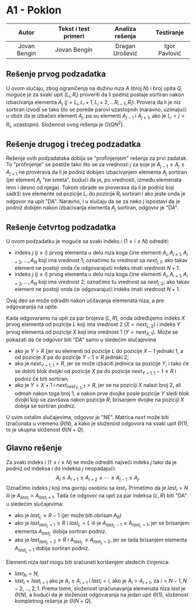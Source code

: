 # A1 - Poklon

| Autor | Tekst i test primeri | Analiza rеšenja | Testiranje |
|:-:|:-:|:-:|:-:|
| Jovan Bengin | Jovan Bengin | Dragan Urošević | Igor Pavlović |

## Rešenje prvog podzadatka
U ovom slučaju, zbog ograničenja na dužinu niza $A$ (broj $N$) i broj upita $Q$, moguće je za svaki upit $(L_i, R_i)$ proveriti da li podniz postaje sortiran nakon izbacivanja elementa $A_j$ ($j= L_i, L_i+1, L_i+2, \dots R_{i-1}, R_i$). Provera da li je niz sortiran izvodi se tako što se porede parovi uzastopnih (naravno, uzimajući u obzir da je izbačen element $A_j$, pa su elementi $A_{j-1}$ i $A_{j+1}$, ako je $L_i < j < R_i$, uzastopni). Složenost ovog rešenja je $O(QN^2)$.

## Rešenje drugog i trećeg podzadatka
Rešenje ovih podzadataka dobija se "profinjenjem" rešenja za prvi zadatak. To "profinjenje" se postiže tako što se za vrednosti $j$ za koje je $A_{j-1}\leq A_j \leq A_{j+1}$ ne proverava da li je podniz dobijen izbacivanjem elementa $A_j$ sortiran (jer element $A_j$ "ne smeta", budući da je, po vrednosti, između elemenata levo i desno od njega). Tokom obrade se proverava da li je podniz koji sadrži sve elemente od pozicije  $L_i$ do pozicije $R_i$ sortiran i ako jeste onda je odgovor na upit "DA". Naravno, i u slučaju da se za neko $j$ ispostavi da je podniz dobijen nakon izbacivanja elementa $A_j$ sortiran, odgovor je "DA".

## Rešenje četvrtog podzadatka
U ovom podzadatku je moguće sa svaki indeks $i$  ($1\leq i \leq N$) odrediti:
- indeks $j$ ($j\geq i$) prvog elementa u delu niza koga čine elementi $A_i, A_{i+1}, A_{i+2}, \dots, A_N$ koji ima vrednost  $1$; označimo tu vrednost sa $next_{i,1}$; ako takav element ne postoji onda će odgovarajući indeks imati vrednost $N+1$. 
- indeks $j$ ($j\geq i$) prvog elementa u delu niza koga čine elementi $A_i, A_{i+1}, A_{i+2}, \dots, A_N$ koji ima vrednost  $2$; označimo tu vrednost sa $next_{i,2}$; ako takav element ne postoji onda će odgovarajući indeks imati vrednost $N+1$.

Ovaj deo se može odraditi nakon učitavanja elemenata niza, a pre odgovaranja na upite.

Kada odgovaramo na upit za par brojeva $(L,R)$, onda određujemo indeks $X$ prvog elementa od pozicije $L$ koji ima vrednost $2$ ($X=next_{L,2}$) i indeks $Y$ prvog elementa od pozicije $X$ koji ima vrednost $1$ ($Y=next_{X,1}$).
Može se pokazati da će odgovor biti "DA" samo u sledećim slučajevima

- ako je $Y>R$ (jer su elementi od pozicije $L$ do pozicije $X-1$ jednaki $1$, a od pozicije $X$ pa do pozicije $Y-1\geq R$ jednaki $2$; 
- ako je $next_{Y+1,1}>R$, jer se može izbaciti jedinica sa pozicije $Y$, i tako će se dobiti blok dvojki od pozicije $X$ pa do pozicije $next_{Y+1,1}-1 \geq R$ i podniz će biti sortiran;
- ako je $Y=X+1$ i  $next_{next_{Y,2},1}>R$, jer se na poziciji $X$ nalazi broj $2$, ali odmah nakon toga broj $1$, a nakon prve dvojke posle pozicije $Y$ sledi blok dvojki koji se završava nakon pozicije $R$; brisanjem dvojke na poziciji $X$ dobija se sortiran podniz.

U svim ostalim slučajevima, odgovor je "NE".
Matrica $next$ može biti izračunata u vremenu $\Theta(N)$, a kako je složenost odgovora na svaki upit $\Theta(1)$, to je ukupna složenost $\Theta(N+Q)$.

## Glavno rešenje

Za svaki indeks $i$ ($1\leq i \leq N$) se može odrediti najveći indeks $j$ tako da je podniz od indeksa $i$ do indeksa $j$ neopadajući:
 $$
 A_i \leq A_{i+1} \leq A_{i+2} \leq \dotsb \leq A_{j-1} \leq A_j.
 $$
 Označimo indeks $j$ koji ima gornju osobinu  sa $last_i$. Primetimo da je $last_i = N$ ili je $A_{last_i} > A_{last_i+1}$. 
Tada će odgovor na upit za par indeksa $(L,R)$ biti "DA" u sledećim slučajevima:

- ako je $last_L \geq R-1$ (jer može biti obrisan $A_R$)
- ako je $last_{last_L+1} \geq R$ i $last_L = L$ ili je $A_{last_L-1} \leq A_{last_L+1}$, jer se brisanjem elementa  $A_{last_L}$ dobija sortiran podniz.
- ako je $last_{last_L+2} \geq R$ i $A_{last_L} \leq A_{last_L+2}$, jer se tada brisanjem elementa $A_{last_L+1}$ dobija sortiran podniz. 

Elementi niza $last$ mogu biti sračunati korišenjem sledećih činjenica:

- $last_N = N$,
- $last_i = last_{i+1}$ ako je $A_i \leq A_{i+1}$ i $last_i = i$, ako je $A_i > A_{i+1}$, za $i=N-1, N-2, \dots, 2, 1$.
Prema tome, složenost izračunavanja elemenata niza $last$ je $\Theta(N)$, a budući da je složenost odgovaranja na jedan upit $\Theta(1)$, složenost kompletnog rešenja je $\Theta(N+Q)$.